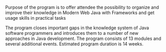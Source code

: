 Purpose of the program is to offer  attendee the possibility  to organize and improve their knowledge in Modern Web Java with Frameworks and get usage skills in practical tasks

The  program closes important gaps in the knowledge system of Java software programmers and introduces them to a number of new approaches in Java development. The program consists of 13 modules and several additional events. Estimated program duration is 14 weeks.

